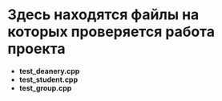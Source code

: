 # Здесь находятся файлы на которых проверяется работа проекта

- **test_deanery.cpp**
- **test_student.cpp**
- **test_group.cpp**